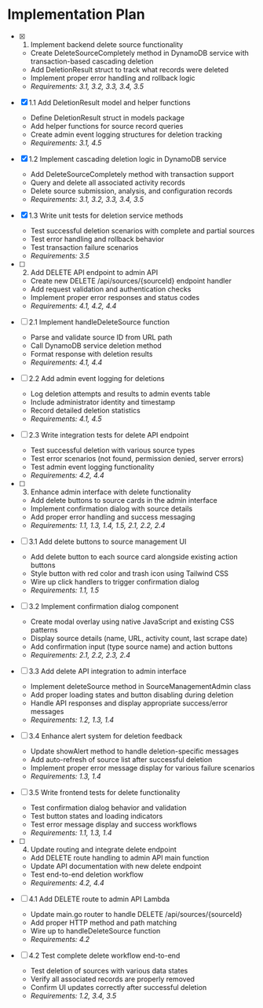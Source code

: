 # Implementation Plan

- [x] 1. Implement backend delete source functionality
  - Create DeleteSourceCompletely method in DynamoDB service with transaction-based cascading deletion
  - Add DeletionResult struct to track what records were deleted
  - Implement proper error handling and rollback logic
  - _Requirements: 3.1, 3.2, 3.3, 3.4, 3.5_

- [x] 1.1 Add DeletionResult model and helper functions
  - Define DeletionResult struct in models package
  - Add helper functions for source record queries
  - Create admin event logging structures for deletion tracking
  - _Requirements: 3.1, 4.5_

- [x] 1.2 Implement cascading deletion logic in DynamoDB service
  - Add DeleteSourceCompletely method with transaction support
  - Query and delete all associated activity records
  - Delete source submission, analysis, and configuration records
  - _Requirements: 3.1, 3.2, 3.3, 3.4, 3.5_

- [x] 1.3 Write unit tests for deletion service methods
  - Test successful deletion scenarios with complete and partial sources
  - Test error handling and rollback behavior
  - Test transaction failure scenarios
  - _Requirements: 3.5_

- [ ] 2. Add DELETE API endpoint to admin API
  - Create new DELETE /api/sources/{sourceId} endpoint handler
  - Add request validation and authentication checks
  - Implement proper error responses and status codes
  - _Requirements: 4.1, 4.2, 4.4_

- [ ] 2.1 Implement handleDeleteSource function
  - Parse and validate source ID from URL path
  - Call DynamoDB service deletion method
  - Format response with deletion results
  - _Requirements: 4.1, 4.4_

- [ ] 2.2 Add admin event logging for deletions
  - Log deletion attempts and results to admin events table
  - Include administrator identity and timestamp
  - Record detailed deletion statistics
  - _Requirements: 4.1, 4.5_

- [ ] 2.3 Write integration tests for delete API endpoint
  - Test successful deletion with various source types
  - Test error scenarios (not found, permission denied, server errors)
  - Test admin event logging functionality
  - _Requirements: 4.2, 4.4_

- [ ] 3. Enhance admin interface with delete functionality
  - Add delete buttons to source cards in the admin interface
  - Implement confirmation dialog with source details
  - Add proper error handling and success messaging
  - _Requirements: 1.1, 1.3, 1.4, 1.5, 2.1, 2.2, 2.4_

- [ ] 3.1 Add delete buttons to source management UI
  - Add delete button to each source card alongside existing action buttons
  - Style button with red color and trash icon using Tailwind CSS
  - Wire up click handlers to trigger confirmation dialog
  - _Requirements: 1.1, 1.5_

- [ ] 3.2 Implement confirmation dialog component
  - Create modal overlay using native JavaScript and existing CSS patterns
  - Display source details (name, URL, activity count, last scrape date)
  - Add confirmation input (type source name) and action buttons
  - _Requirements: 2.1, 2.2, 2.3, 2.4_

- [ ] 3.3 Add delete API integration to admin interface
  - Implement deleteSource method in SourceManagementAdmin class
  - Add proper loading states and button disabling during deletion
  - Handle API responses and display appropriate success/error messages
  - _Requirements: 1.2, 1.3, 1.4_

- [ ] 3.4 Enhance alert system for deletion feedback
  - Update showAlert method to handle deletion-specific messages
  - Add auto-refresh of source list after successful deletion
  - Implement proper error message display for various failure scenarios
  - _Requirements: 1.3, 1.4_

- [ ] 3.5 Write frontend tests for delete functionality
  - Test confirmation dialog behavior and validation
  - Test button states and loading indicators
  - Test error message display and success workflows
  - _Requirements: 1.1, 1.3, 1.4_

- [ ] 4. Update routing and integrate delete endpoint
  - Add DELETE route handling to admin API main function
  - Update API documentation with new delete endpoint
  - Test end-to-end deletion workflow
  - _Requirements: 4.2, 4.4_

- [ ] 4.1 Add DELETE route to admin API Lambda
  - Update main.go router to handle DELETE /api/sources/{sourceId}
  - Add proper HTTP method and path matching
  - Wire up to handleDeleteSource function
  - _Requirements: 4.2_

- [ ] 4.2 Test complete delete workflow end-to-end
  - Test deletion of sources with various data states
  - Verify all associated records are properly removed
  - Confirm UI updates correctly after successful deletion
  - _Requirements: 1.2, 3.4, 3.5_